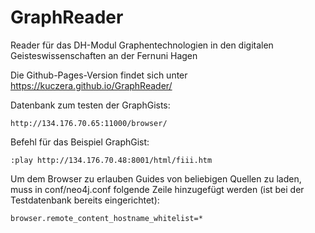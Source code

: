 # GraphReader
Reader für das DH-Modul Graphentechnologien in den digitalen Geisteswissenschaften an der Fernuni Hagen

Die Github-Pages-Version findet sich unter https://kuczera.github.io/GraphReader/

Datenbank zum testen der GraphGists:

`http://134.176.70.65:11000/browser/`

Befehl für das Beispiel GraphGist:

`:play http://134.176.70.48:8001/html/fiii.htm`

Um dem Browser zu erlauben Guides von beliebigen Quellen zu laden, muss in conf/neo4j.conf folgende Zeile hinzugefügt werden (ist bei der Testdatenbank bereits eingerichtet):

`browser.remote_content_hostname_whitelist=*`
